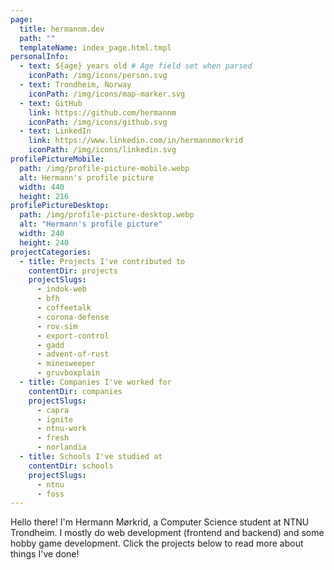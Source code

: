 ```yaml
---
page:
  title: hermannm.dev
  path: ""
  templateName: index_page.html.tmpl
personalInfo:
  - text: ${age} years old # Age field set when parsed
    iconPath: /img/icons/person.svg
  - text: Trondheim, Norway
    iconPath: /img/icons/map-marker.svg
  - text: GitHub
    link: https://github.com/hermannm
    iconPath: /img/icons/github.svg
  - text: LinkedIn
    link: https://www.linkedin.com/in/hermannmorkrid
    iconPath: /img/icons/linkedin.svg
profilePictureMobile:
  path: /img/profile-picture-mobile.webp
  alt: Hermann's profile picture
  width: 440
  height: 216
profilePictureDesktop:
  path: /img/profile-picture-desktop.webp
  alt: "Hermann's profile picture"
  width: 240
  height: 240
projectCategories:
  - title: Projects I've contributed to
    contentDir: projects
    projectSlugs:
      - indok-web
      - bfh
      - coffeetalk
      - corona-defense
      - rov-sim
      - export-control
      - gadd
      - advent-of-rust
      - minesweeper
      - gruvboxplain
  - title: Companies I've worked for
    contentDir: companies
    projectSlugs:
      - capra
      - ignite
      - ntnu-work
      - fresh
      - norlandia
  - title: Schools I've studied at
    contentDir: schools
    projectSlugs:
      - ntnu
      - foss
---
```


Hello there! I'm Hermann Mørkrid, a Computer Science student at NTNU Trondheim. I mostly do web
development (frontend and backend) and some hobby game development. Click the projects below to read
more about things I've done!
